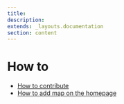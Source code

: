 ```yaml
---
title:
description:
extends: _layouts.documentation
section: content
---
```



# How to
* [How to contribute](/docs/how-to-contribute)
* [How to add map on the homepage](/docs/how-to-add-google-maps-to-homepage)

